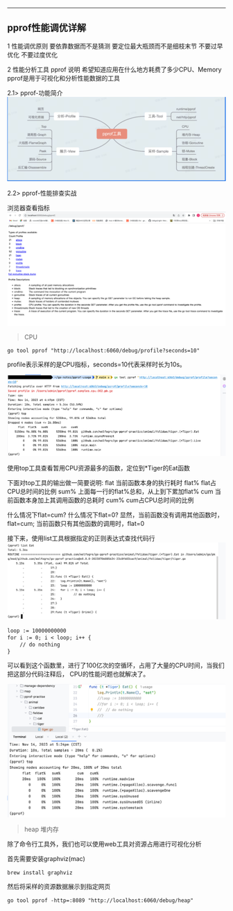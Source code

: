 
---
pprof性能调优详解
---

1 性能调优原则
要依靠数据而不是猜测
要定位最大瓶颈而不是细枝末节
不要过早优化
不要过度优化

2 性能分析工具 pprof
说明
希望知道应用在什么地方耗费了多少CPU、Memory
pprof是用于可视化和分析性能数据的工具

2.1> pprof-功能简介
![pprof-brief.png](images%2Fpprof-brief.png)

2.2> pprof-性能排查实战

浏览器查看指标
![overview-initial.png](images%2Foverview-initial.png)

> CPU
```shell
go tool pprof "http://localhost:6060/debug/profile?seconds=10"
```

profile表示采样的是CPU指标，seconds=10代表采样时长为10s。

![cpu-shell.png](images%2Fcpu-shell.png)

使用top工具查看暂用CPU资源最多的函数，定位到*Tiger的Eat函数

下面对top工具的输出做一简要说明:
flat 当前函数本身的执行耗时
flat% flat占CPU总时间的比例
sum% 上面每一行的flat%总和，从上到下累加flat%
cum  当前函数本身加上其调用函数的总耗时
cum% cum占CPU总时间的比例

什么情况下flat=cum? 什么情况下flat=0?
显然，当前函数没有调用其他函数时，flat=cum;
当前函数只有其他函数的调用时，flat=0

接下来，使用list工具根据指定的正则表达式查找代码行
![list-search-problem.png](images%2Flist-search-problem.png)

```golang
loop := 10000000000
for i := 0; i < loop; i++ {
    // do nothing
}
```
可以看到这个函数里，进行了100亿次的空循环，占用了大量的CPU时间，当我们把这部分代码注释后，
CPU的性能问题也就解决了。

![cpu-solve.png](images%2Fcpu-solve.png)


> heap 堆内存

除了命令行工具外，我们也可以使用web工具对资源占用进行可视化分析

首先需要安装graphviz(mac)
```shell
brew install graphviz
```

然后将采样的资源数据展示到指定网页

```shell
go tool pprof -http=:8089 "http://localhost:6060/debug/heap"
```